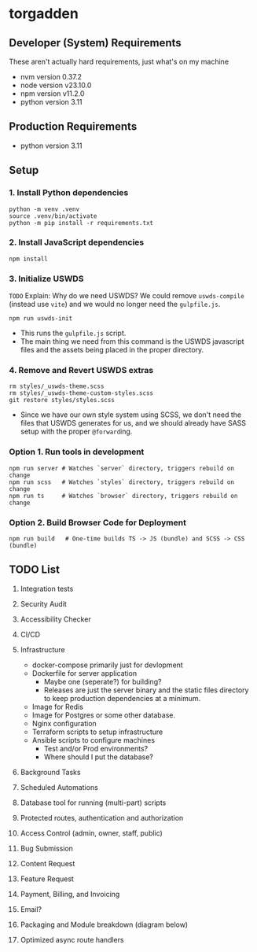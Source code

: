 # torgadden

## Developer (System) Requirements

These aren't actually hard requirements, just what's on my machine

- nvm version 0.37.2
- node version v23.10.0
- npm version v11.2.0
- python version 3.11

## Production Requirements

- python version 3.11

## Setup

### 1. Install Python dependencies

```shell
python -m venv .venv
source .venv/bin/activate
python -m pip install -r requirements.txt
```

### 2. Install JavaScript dependencies

```shell
npm install
```

### 3. Initialize USWDS

`TODO` Explain: Why do we need USWDS? We could remove `uswds-compile` (instead use `vite`) and we would no longer need the `gulpfile.js`.

```shell
npm run uswds-init
```

- This runs the `gulpfile.js` script.
- The main thing we need from this command is the USWDS javascript files and the assets being placed in the proper directory.

### 4. Remove and Revert USWDS extras

```shell
rm styles/_uswds-theme.scss
rm styles/_uswds-theme-custom-styles.scss
git restore styles/styles.scss
```

- Since we have our own style system using SCSS, we don't need the files that USWDS generates for us, and we should already have SASS setup with the proper `@forward`ing.

### Option 1. Run tools in development

```shell
npm run server # Watches `server` directory, triggers rebuild on change
npm run scss   # Watches `styles` directory, triggers rebuild on change
npm run ts     # Watches `browser` directory, triggers rebuild on change
```

### Option 2. Build Browser Code for Deployment

```shell
npm run build   # One-time builds TS -> JS (bundle) and SCSS -> CSS (bundle)
```

## TODO List

1. Integration tests
1. Security Audit
1. Accessibility Checker

1. CI/CD
1. Infrastructure

   - docker-compose primarily just for devlopment
   - Dockerfile for server application
     - Maybe one (seperate?) for building?
     - Releases are just the server binary and the static files directory to keep production dependencies at a minimum.
   - Image for Redis
   - Image for Postgres or some other database.
   - Nginx configuration
   - Terraform scripts to setup infrastructure
   - Ansible scripts to configure machines
     - Test and/or Prod environments?
     - Where should I put the database?

1. Background Tasks
1. Scheduled Automations

1. Database tool for running (multi-part) scripts

1. Protected routes, authentication and authorization
1. Access Control (admin, owner, staff, public)

1. Bug Submission
1. Content Request
1. Feature Request
1. Payment, Billing, and Invoicing

1. Email?

1. Packaging and Module breakdown (diagram below)
1. Optimized async route handlers

